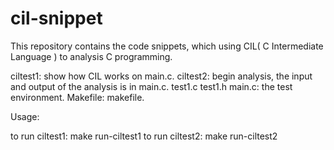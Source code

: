 cil-snippet
===========

This repository contains the code snippets, which using CIL( C Intermediate Language ) to analysis C programming.

ciltest1: show how CIL works on main.c. 
ciltest2: begin analysis, the input and output of the analysis is in main.c.
test1.c test1.h main.c: the test environment.
Makefile: makefile.

Usage:

to run ciltest1: make run-ciltest1
to run ciltest2: make run-ciltest2
